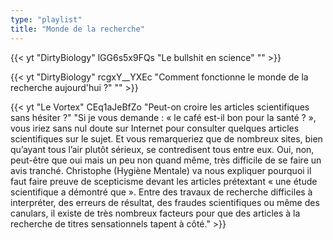 ```yaml
---
type: "playlist"
title: "Monde de la recherche"
---
```



{{< yt "DirtyBiology" lGG6s5x9FQs "Le bullshit en science" "" >}}

{{< yt "DirtyBiology" rcgxY__YXEc "Comment fonctionne le monde de la recherche aujourd'hui ?" "" >}}

{{< yt "Le Vortex" CEq1aJeBfZo "Peut-on croire les articles scientifiques sans hésiter ?" "Si je vous demande : « le café est-il bon pour la santé ? », vous iriez sans nul doute sur Internet pour consulter quelques articles scientifiques sur le sujet. Et vous remarqueriez que de nombreux sites, bien qu’ayant tous l’air plutôt sérieux, se contredisent tous entre eux. Oui, non, peut-être que oui mais un peu non quand même, très difficile de se faire un avis tranché. Christophe (Hygiène Mentale) va nous expliquer pourquoi il faut faire preuve de scepticisme devant les articles prétextant « une étude scientifique a démontré que ». Entre des travaux de recherche difficiles à interpréter, des erreurs de résultat, des fraudes scientifiques ou même des canulars, il existe de très nombreux facteurs pour que des articles à la recherche de titres sensationnels tapent à côté." >}}
